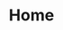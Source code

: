 ---
title: Home

formats:
    - id: 1-8
      display: "1.8"
    - id: 1-9
      display: "1.9"
    - id: 1-10
      display: "1.10"
    - id: 1-11
      display: "1.11"
    - id: 1-12
      display: "1.12"
    - id: 1-13
      display: "1.13"
    - id: 1-14
      display: "1.14"
    - id: 1-15
      display: "1.15"
    - id: 1-16
      display: "1.16"
    - id: 1-16-2
      display: "1.16.2"
      default: true

# ----- KEY TO MODULES LIST -----
#       id = The id of your module (set in functions/modules.js inside modulesData) THIS IS CASE SENSITIVE 
#       name = The name that will display on the website
#       image = The url to the image (should be in the website/static/images/modules/normal/ folder)
#       description = A description of what the module should do
#       origin = Where the module came from, should be "community" unless told otherwise (options are vanillatweaks, faithfultweaks, community)
#       notcompatable = Versions that the module is incompatible with (Options are the id's of the format section above)
---